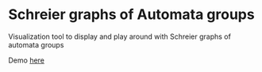 # Schreier graphs of Automata groups
Visualization tool to display and play around with Schreier graphs of automata groups

Demo [here](https://www.unige.ch/~perezper)
